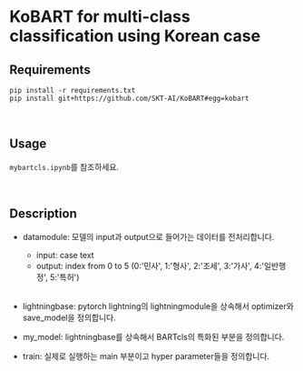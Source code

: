 # KoBART for multi-class classification using Korean case

## Requirements

```
pip install -r requirements.txt
pip install git+https://github.com/SKT-AI/KoBART#egg=kobart
```

<br/>

## Usage


`mybartcls.ipynb`를 참조하세요.

<br/>


## Description

- datamodule: 모델의 input과 output으로 들어가는 데이터를 전처리합니다. 

    - input: case text
    - output: index from 0 to 5 (0:'민사', 1:'형사', 2:'조세', 3:'가사', 4:'일반행정', 5:'특허')
    
    <br/>

- lightningbase: pytorch lightning의 lightningmodule을 상속해서 optimizer와 save_model을 정의합니다. 

- my_model: lightningbase를 상속해서 BARTcls의 특화된 부분을 정의합니다. 

- train: 실제로 실행하는 main 부분이고 hyper parameter들을 정의합니다. 